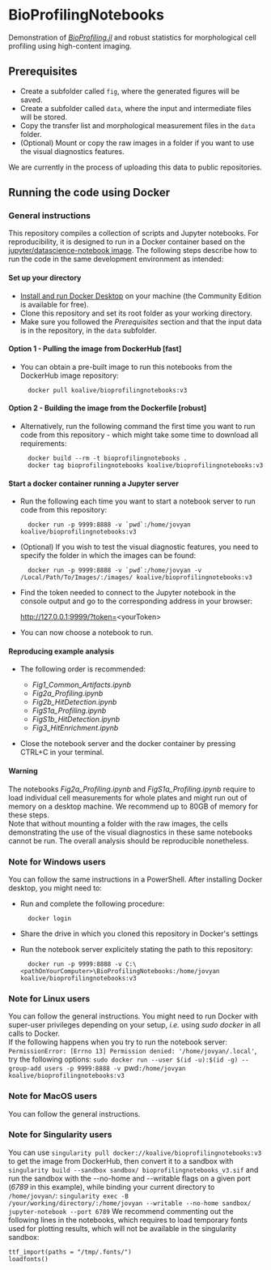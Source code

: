 # BioProfilingNotebooks

Demonstration of [_BioProfiling.jl_](https://github.com/menchelab/BioProfiling.jl) and robust statistics for morphological cell profiling using high-content imaging.  

## Prerequisites 

* Create a subfolder called `fig`, where the generated figures will be saved.
* Create a subfolder called `data`, where the input and intermediate files will be stored.
* Copy the transfer list and morphological measurement files in the `data` folder.
* (Optional) Mount or copy the raw images in a folder if you want to use the visual diagnostics features.

We are currently in the process of uploading this data to public repositories. 

## Running the code using Docker

### General instructions

This repository compiles a collection of scripts and Jupyter notebooks. For reproducibility, it is designed to run in a Docker container based on the [jupyter/datascience-notebook image](https://hub.docker.com/r/jupyter/datascience-notebook). The following steps describe how to run the code in the same development environment as intended:

#### Set up your directory
* [Install and run Docker Desktop](https://www.docker.com/get-started) on your machine (the Community Edition is available for free).
* Clone this repository and set its root folder as your working directory.
* Make sure you followed the _Prerequisites_ section and that the input data is in the repository, in the `data` subfolder.

#### Option 1 - Pulling the image from DockerHub [fast]
* You can obtain a pre-built image to run this notebooks from the DockerHub image repository:

		docker pull koalive/bioprofilingnotebooks:v3

#### Option 2 - Building the image from the Dockerfile [robust]
* Alternatively, run the following command the first time you want to run code from this repository - which might take some time to download all requirements:

		docker build --rm -t bioprofilingnotebooks .
		docker tag bioprofilingnotebooks koalive/bioprofilingnotebooks:v3

#### Start a docker container running a Jupyter server	
* Run the following each time you want to start a notebook server to run code from this repository:

		docker run -p 9999:8888 -v `pwd`:/home/jovyan koalive/bioprofilingnotebooks:v3

* (Optional) If you wish to test the visual diagnostic features, you need to specify the folder in which the images can be found:

		docker run -p 9999:8888 -v `pwd`:/home/jovyan -v /Local/Path/To/Images/:/images/ koalive/bioprofilingnotebooks:v3

* Find the token needed to connect to the Jupyter notebook in the console output and go to the corresponding address in your browser:

	http://127.0.0.1:9999/?token=<yourToken&gt;

* You can now choose a notebook to run.

#### Reproducing example analysis

* The following order is recommended:
	* *Fig1_Common_Artifacts.ipynb*
	* *Fig2a_Profiling.ipynb*
	* *Fig2b_HitDetection.ipynb*
	* *FigS1a_Profiling.ipynb*
	* *FigS1b_HitDetection.ipynb*
	* *Fig3_HitEnrichment.ipynb*

* Close the notebook server and the docker container by pressing CTRL+C in your terminal.

#### Warning

The notebooks *Fig2a_Profiling.ipynb* and *FigS1a_Profiling.ipynb* require to load individual cell measurements for whole plates and might run out of memory on a desktop machine. We recommend up to 80GB of memory for these steps.  
Note that without mounting a folder with the raw images, the cells demonstrating the use of the visual diagnostics in these same notebooks cannot be run. The overall analysis should be reproducible nonetheless.

### Note for Windows users

You can follow the same instructions in a PowerShell. After installing Docker desktop, you might need to:

* Run and complete the following procedure:
		
		docker login

* Share the drive in which you cloned this repository in Docker's settings
* Run the notebook server explicitely stating the path to this repository:

		docker run -p 9999:8888 -v C:\<pathOnYourComputer>\BioProfilingNotebooks:/home/jovyan koalive/bioprofilingnotebooks:v3
		
### Note for Linux users

You can follow the general instructions. You might need to run Docker with super-user privileges depending on your setup, *i.e.* using *sudo docker* in all calls to Docker.  
If the following happens when you try to run the notebook server: `PermissionError: [Errno 13] Permission denied: '/home/jovyan/.local'`, try the following options:
`sudo docker run --user $(id -u):$(id -g) --group-add users -p 9999:8888 -v `pwd`:/home/jovyan koalive/bioprofilingnotebooks:v3`

### Note for MacOS users

You can follow the general instructions.

### Note for Singularity users

You can use `singularity pull docker://koalive/bioprofilingnotebooks:v3` to get the image from DockerHub, then convert it to a sandbox with `singularity build --sandbox sandbox/ bioprofilingnotebooks_v3.sif` and run the sandbox with the --no-home and --writable flags on a given port (*6789* in this example), while binding your current directory to `/home/jovyan/`:
```singularity exec -B /your/working/directory/:/home/jovyan --writable --no-home sandbox/ jupyter-notebook --port 6789```
We recommend commenting out the following lines in the notebooks, which requires to load temporary fonts used for plotting results, which will not be available in the singularity sandbox:
```
ttf_import(paths = "/tmp/.fonts/")
loadfonts()
```
